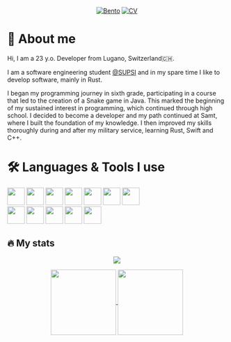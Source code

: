  <div id="header" align="center">

  [![Bento](https://img.shields.io/badge/Bento-white?logo=bento&logoColor=black&style=for-the-badge)](https://bento.me/mazluc)
  [![CV](https://img.shields.io/badge/Curriculum%20Vitae-grey?logo=read&logoColor=white&style=for-the-badge)](https://read.cv/mazluc)
  
</div>

# 👤 About me

Hi, I am a 23 y.o. Developer from Lugano, Switzerland🇨🇭.

I am a software engineering student [@SUPSI](https://supsi.ch) and in my spare time I like to develop software, mainly in Rust.

I began my programming journey in sixth grade, participating in a course that led to the creation of a Snake game in Java. This marked the beginning of my sustained interest in programming, which continued through high school. I decided to become a developer and my path continued at Samt, where I built the foundation of my knowledge. I then improved my skills thoroughly during and after my military service, learning Rust, Swift and C++.

# 🛠️ Languages & Tools I use
<div>
 <img src="https://devicon-website.vercel.app/api/rust/plain.svg?color=%23DD3428" width="40" height="40"/>
 <img src="https://devicon-website.vercel.app/api/c/line.svg" width="40" height="40"/>
 <img src="https://devicon-website.vercel.app/api/csharp/line.svg" width="40" height="40"/>
 <img src="https://devicon-website.vercel.app/api/cplusplus/line.svg" width="40" height="40"/>
 <img src="https://devicon-website.vercel.app/api/swift/plain.svg?color=%23F05138" width="40" height="40"/>
 <img src="https://devicon-website.vercel.app/api/java/plain.svg?color=%23FF1120" width="40" height="40"/>
 <img src="https://devicon-website.vercel.app/api/elixir/plain.svg?color=%239A54B1" width="40" height="40"/>
 <br>
 <img src="https://devicon-website.vercel.app/api/phoenix/original.svg" width="40" height="40" />
 <img src="https://devicon-website.vercel.app/api/spring/original.svg" width="40" height="40" />
 <img src="https://devicon-website.vercel.app/api/dot-net/plain.svg" width="40" height="40" />
 <img src="https://cdn.jsdelivr.net/gh/devicons/devicon@latest/icons/neovim/neovim-original.svg" width="40" height="40"/>
 <img src="https://devicon-website.vercel.app/api/docker/plain.svg" width="40" height="40" />
</div>

## 🔥 My stats

<div id="header" align="center">

![](https://komarev.com/ghpvc/?username=lucamazzza&abbreviated=true&style=for-the-badge&abbreviated=true&color=blueviolet)
 
  <a href="https://github.com/lucamazzza/">
    <img height=150 align="center" src="https://github-readme-stats.vercel.app/api?username=lucamazzza&theme=highcontrast&show_icons=true&hide_border=true&count_private=true" />
  </a>
  <a href="https://github.com/lucamazzza">
    <img height=150 align="center" src="https://github-readme-stats.vercel.app/api/top-langs/?username=lucamazzza&theme=highcontrast&show_icons=true&hide_border=true&layout=compact" />
  </a>
</div>

